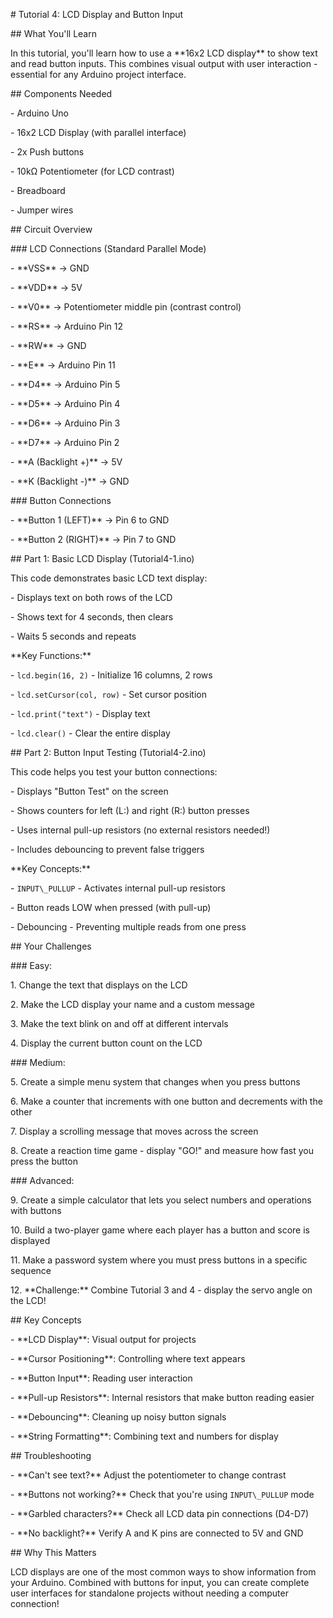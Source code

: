 \# Tutorial 4: LCD Display and Button Input



\## What You'll Learn

In this tutorial, you'll learn how to use a \*\*16x2 LCD display\*\* to show text and read button inputs. This combines visual output with user interaction - essential for any Arduino project interface.



\## Components Needed

\- Arduino Uno

\- 16x2 LCD Display (with parallel interface)

\- 2x Push buttons

\- 10kΩ Potentiometer (for LCD contrast)

\- Breadboard

\- Jumper wires



\## Circuit Overview



\### LCD Connections (Standard Parallel Mode)

\- \*\*VSS\*\* → GND

\- \*\*VDD\*\* → 5V

\- \*\*V0\*\* → Potentiometer middle pin (contrast control)

\- \*\*RS\*\* → Arduino Pin 12

\- \*\*RW\*\* → GND

\- \*\*E\*\* → Arduino Pin 11

\- \*\*D4\*\* → Arduino Pin 5

\- \*\*D5\*\* → Arduino Pin 4

\- \*\*D6\*\* → Arduino Pin 3

\- \*\*D7\*\* → Arduino Pin 2

\- \*\*A (Backlight +)\*\* → 5V

\- \*\*K (Backlight -)\*\* → GND



\### Button Connections

\- \*\*Button 1 (LEFT)\*\* → Pin 6 to GND

\- \*\*Button 2 (RIGHT)\*\* → Pin 7 to GND



\## Part 1: Basic LCD Display (Tutorial4-1.ino)

This code demonstrates basic LCD text display:

\- Displays text on both rows of the LCD

\- Shows text for 4 seconds, then clears

\- Waits 5 seconds and repeats



\*\*Key Functions:\*\*

\- `lcd.begin(16, 2)` - Initialize 16 columns, 2 rows

\- `lcd.setCursor(col, row)` - Set cursor position

\- `lcd.print("text")` - Display text

\- `lcd.clear()` - Clear the entire display



\## Part 2: Button Input Testing (Tutorial4-2.ino)

This code helps you test your button connections:

\- Displays "Button Test" on the screen

\- Shows counters for left (L:) and right (R:) button presses

\- Uses internal pull-up resistors (no external resistors needed!)

\- Includes debouncing to prevent false triggers



\*\*Key Concepts:\*\*

\- `INPUT\_PULLUP` - Activates internal pull-up resistors

\- Button reads LOW when pressed (with pull-up)

\- Debouncing - Preventing multiple reads from one press



\## Your Challenges



\### Easy:

1\. Change the text that displays on the LCD

2\. Make the LCD display your name and a custom message

3\. Make the text blink on and off at different intervals

4\. Display the current button count on the LCD



\### Medium:

5\. Create a simple menu system that changes when you press buttons

6\. Make a counter that increments with one button and decrements with the other

7\. Display a scrolling message that moves across the screen

8\. Create a reaction time game - display "GO!" and measure how fast you press the button



\### Advanced:

9\. Create a simple calculator that lets you select numbers and operations with buttons

10\. Build a two-player game where each player has a button and score is displayed

11\. Make a password system where you must press buttons in a specific sequence

12\. \*\*Challenge:\*\* Combine Tutorial 3 and 4 - display the servo angle on the LCD!



\## Key Concepts

\- \*\*LCD Display\*\*: Visual output for projects

\- \*\*Cursor Positioning\*\*: Controlling where text appears

\- \*\*Button Input\*\*: Reading user interaction

\- \*\*Pull-up Resistors\*\*: Internal resistors that make button reading easier

\- \*\*Debouncing\*\*: Cleaning up noisy button signals

\- \*\*String Formatting\*\*: Combining text and numbers for display



\## Troubleshooting

\- \*\*Can't see text?\*\* Adjust the potentiometer to change contrast

\- \*\*Buttons not working?\*\* Check that you're using `INPUT\_PULLUP` mode

\- \*\*Garbled characters?\*\* Check all LCD data pin connections (D4-D7)

\- \*\*No backlight?\*\* Verify A and K pins are connected to 5V and GND



\## Why This Matters

LCD displays are one of the most common ways to show information from your Arduino. Combined with buttons for input, you can create complete user interfaces for standalone projects without needing a computer connection!

